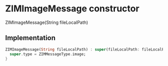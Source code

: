 


# ZIMImageMessage constructor







ZIMImageMessage(String fileLocalPath)





## Implementation

```dart
ZIMImageMessage(String fileLocalPath) : super(fileLocalPath: fileLocalPath) {
  super.type = ZIMMessageType.image;
}
```







